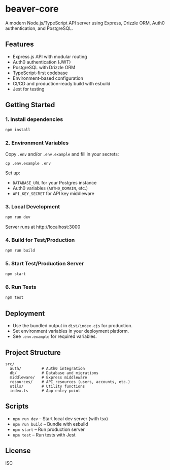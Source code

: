 # beaver-core

A modern Node.js/TypeScript API server using Express, Drizzle ORM, Auth0 authentication, and PostgreSQL.

## Features
- Express.js API with modular routing
- Auth0 authentication (JWT)
- PostgreSQL with Drizzle ORM
- TypeScript-first codebase
- Environment-based configuration
- CI/CD and production-ready build with esbuild
- Jest for testing

## Getting Started

### 1. Install dependencies
```sh
npm install
```

### 2. Environment Variables
Copy `.env` and/or `.env.example` and fill in your secrets:
```
cp .env.example .env
```
Set up:
- `DATABASE_URL` for your Postgres instance
- Auth0 variables (`AUTH0_DOMAIN`, etc.)
- `API_KEY_SECRET` for API key middleware

### 3. Local Development
```sh
npm run dev
```
Server runs at http://localhost:3000

### 4. Build for Test/Production
```sh
npm run build
```

### 5. Start Test/Production Server
```sh
npm start
```

### 6. Run Tests
```sh
npm test
```

## Deployment
- Use the bundled output in `dist/index.cjs` for production.
- Set environment variables in your deployment platform.
- See `.env.example` for required variables.

## Project Structure
```
src/
  auth/         # Auth0 integration
  db/           # Database and migrations
  middleware/   # Express middleware
  resources/    # API resources (users, accounts, etc.)
  utils/        # Utility functions
  index.ts      # App entry point
```

## Scripts
- `npm run dev` – Start local dev server (with tsx)
- `npm run build` – Bundle with esbuild
- `npm start` – Run production server
- `npm test` – Run tests with Jest

## License
ISC
